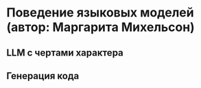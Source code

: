 # Поведение языковых моделей (автор: Маргарита Михельсон)

## LLM с чертами характера

## Генерация кода
